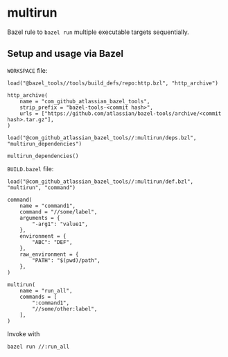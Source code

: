 # multirun

Bazel rule to `bazel run` multiple executable targets sequentially.

## Setup and usage via Bazel

`WORKSPACE` file:
```bzl
load("@bazel_tools//tools/build_defs/repo:http.bzl", "http_archive")

http_archive(
    name = "com_github_atlassian_bazel_tools",
    strip_prefix = "bazel-tools-<commit hash>",
    urls = ["https://github.com/atlassian/bazel-tools/archive/<commit hash>.tar.gz"],
)

load("@com_github_atlassian_bazel_tools//:multirun/deps.bzl", "multirun_dependencies")

multirun_dependencies()
```

`BUILD.bazel` file:
```bzl
load("@com_github_atlassian_bazel_tools//:multirun/def.bzl", "multirun", "command")

command(
    name = "command1",
    command = "//some/label",
    arguments = {
        "-arg1": "value1",
    },
    environment = {
        "ABC": "DEF",
    },
    raw_environment = {
        "PATH": "$(pwd)/path",
    },
)

multirun(
    name = "run_all",
    commands = [
        ":command1",
        "//some/other:label",
    ],
)
```
Invoke with
```bash
bazel run //:run_all
```
